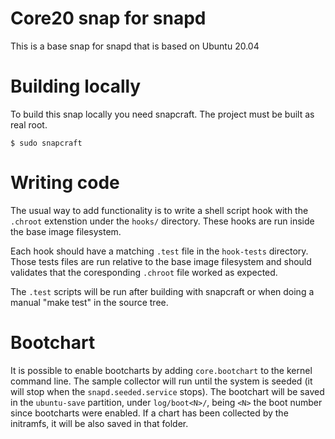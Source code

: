 # Core20 snap for snapd

This is a base snap for snapd that is based on Ubuntu 20.04

# Building locally

To build this snap locally you need snapcraft. The project must be built as real root.

```
$ sudo snapcraft
```

# Writing code

The usual way to add functionality is to write a shell script hook
with the `.chroot` extenstion under the `hooks/` directory. These hooks
are run inside the base image filesystem.

Each hook should have a matching `.test` file in the `hook-tests`
directory. Those tests files are run relative to the base image
filesystem and should validates that the coresponding `.chroot` file
worked as expected.

The `.test` scripts will be run after building with snapcraft or when
doing a manual "make test" in the source tree.

# Bootchart

It is possible to enable bootcharts by adding
`core.bootchart` to the kernel command
line. The sample collector will run until the system is seeded (it will
stop when the `snapd.seeded.service` stops). The bootchart will be saved
in the `ubuntu-save` partition, under `log/boot<N>/`, being `<N>` the
boot number since bootcharts were enabled. If a chart has been collected
by the initramfs, it will be also saved in that folder.
